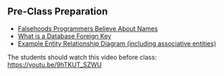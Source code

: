 ## Pre-Class Preparation

- [Falsehoods Programmers Believe About Names](https://www.kalzumeus.com/2010/06/17/falsehoods-programmers-believe-about-names/)
- [What is a Database Foreign Key](https://www.educative.io/blog/what-is-foreign-key-database)
- [Example Entity Relationship Diagram (including associative entities)](https://users.csc.calpoly.edu/~jdalbey/308/Lectures/HOWTO-ERD.html)

The students should watch this video before class: <https://youtu.be/9hTKUT_SZWU>
